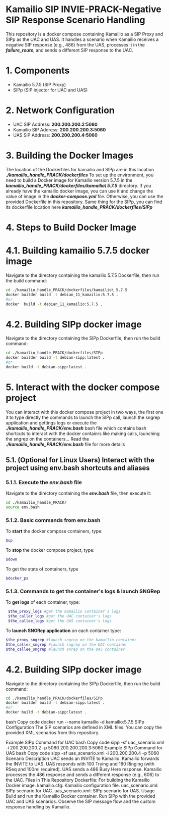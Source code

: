 # Kamailio SIP INVIE-PRACK-Negative SIP Response Scenario Handling
This repository is a docker compose containing Kamailio as a SIP Proxy and SIPp as the UAC and UAS. It handles a scenario when Kamailio receives a negative SIP response (e.g., 486) from the UAS, processes it in the ***failure_route***, and sends a different SIP response to the UAC.

# 1. Components
- Kamailio 5.7.5 (SIP Proxy)
- SIPp (SIP injector for UAC and UAS)

# 2. Network Configuration
- UAC SIP Address: **200.200.200.2:5080**
- Kamailio SIP Address: **200.200.200.3:5060**
- UAS SIP Address: **200.200.200.4:5060**
  
# 3. Building the Docker Images
The location of the Dockerfiles for kamailio and SIPp are in this location ***./kamailio_handle_PRACK/dockerfiles***
To set up the environment, you need to build a Docker image for Kamailio version 5.7.5 in the ***kamailio_handle_PRACK/dockerfiles/kamailio\ 5.7.5*** directory.
If you already have the kamailio docker image, you can use it and change the value of image in the ***docker-compose.yml*** file. Otherwise, you can use the provided Dockerfile in this repository. Same thing for the SIPp, you can find its dockerfile location here ***kamailio_handle_PRACK/dockerfiles/SIPp***

# 4. Steps to Build Docker Image
# 4.1. Building kamailio 5.7.5 docker image
Navigate to the directory containing the kamailio 5.7.5 Dockerfile, then run the build command:
```bash
cd ./kamailio_handle_PRACK/dockerfiles/kamailio\ 5.7.5
docker builder build -t debian_11_kamailio:5.7.5 .
#or
docker  build -t debian_11_kamailio:5.7.5 .
```

# 4.2. Building SIPp docker image
Navigate to the directory containing the SIPp Dockerfile, then run the build command:
```bash
cd ./kamailio_handle_PRACK/dockerfiles/SIPp
docker builder build -t debian-sipp:latest .
#or
docker build -t debian-sipp:latest .
```

# 5. Interact with the docker compose project
You can interact with this docker compose project in two ways, the first one it to type directly the commands to launch the SIPp call, launch the sngrep application and gettings logs or execute the ***./kamailio_handle_PRACK/env.bash*** bash file which contains bash shortcuts to interact with the docker containrs like making calls, launching the sngrep on the containers... Read the ***./kamailio_handle_PRACK/env.bash*** file for more details
## 5.1. (Optional for Linux Users) Interact with the project using env.bash shortcuts and aliases
### 5.1.1. Execute the *env.bash* file
Navigate to the directory containing the ***env.bash*** file, then execute it:
```bash
cd ./kamailio_handle_PRACK/
source env.bash
```
### 5.1.2. Basic commands from env.bash
To **start** the docker compose containers, type:
```bash
$up
```
To **stop** the docker compose project, type:
```bash
$down
```
To get the stats of containers, type
```bash
$docker_ps
```
### 5.1.3. Commands to get the container's logs & launch SNGRep
To **get logs** of each container, type:
```bash
 $the_proxy_logs #get the kamailio container's logs
 $the_caller_logs #get the UAC container's logs
 $the_callee_logs #get the UAS container's logs
```
To **launch SNGRep application** on each container type:
```bash
$the_proxy_sngrep #launch sngrep on the kamailio container
$the_caller_sngrep #launch sngrep on the UAC container
$the_callee_sngrep #launch snrep on the UAS container
```

# 4.2. Building SIPp docker image
Navigate to the directory containing the SIPp Dockerfile, then run the build command:
```bash
cd ./kamailio_handle_PRACK/dockerfiles/SIPp
docker builder build -t debian-sipp:latest .
#or
docker build -t debian-sipp:latest .
```



bash
Copy code
docker run --name kamailio -d kamailio:5.7.5
SIPp Configuration
The SIP scenarios are defined in XML files. You can copy the provided XML scenarios from this repository.

Example SIPp Command for UAC
bash
Copy code
sipp -sf uac_scenario.xml -i 200.200.200.2 -p 5060 200.200.200.3:5060
Example SIPp Command for UAS
bash
Copy code
sipp -sf uas_scenario.xml -i 200.200.200.4 -p 5060
Scenario Description
UAC sends an INVITE to Kamailio.
Kamailio forwards the INVITE to UAS.
UAS responds with 100 Trying and 180 Ringing (with RSeq and 100rel required).
UAS sends a 486 Busy Here response.
Kamailio processes the 486 response and sends a different response (e.g., 606) to the UAC.
Files in This Repository
Dockerfile: For building the Kamailio Docker image.
kamailio.cfg: Kamailio configuration file.
uac_scenario.xml: SIPp scenario for UAC.
uas_scenario.xml: SIPp scenario for UAS.
Usage
Build and run the Kamailio Docker container.
Run SIPp with the provided UAC and UAS scenarios.
Observe the SIP message flow and the custom response handling by Kamailio.
